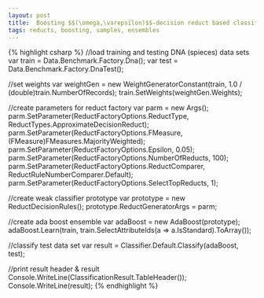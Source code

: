 ```yaml
---
layout: post
title:  Boosting $$(\omega,\varepsilon)$$-decision reduct based classifier
tags: reducts, boosting, samples, ensembles
---
```


{% highlight csharp %}
//load training and testing DNA (spieces) data sets
var train = Data.Benchmark.Factory.Dna();
var test = Data.Benchmark.Factory.DnaTest();

//set weights
var weightGen = new WeightGeneratorConstant(train, 1.0 / (double)train.NumberOfRecords);
train.SetWeights(weightGen.Weights);

//create parameters for reduct factory
var parm = new Args();
parm.SetParameter(ReductFactoryOptions.ReductType, ReductTypes.ApproximateDecisionReduct);
parm.SetParameter(ReductFactoryOptions.FMeasure, (FMeasure)FMeasures.MajorityWeighted);
parm.SetParameter(ReductFactoryOptions.Epsilon, 0.05);
parm.SetParameter(ReductFactoryOptions.NumberOfReducts, 100);
parm.SetParameter(ReductFactoryOptions.ReductComparer, ReductRuleNumberComparer.Default);
parm.SetParameter(ReductFactoryOptions.SelectTopReducts, 1);

//create weak classifier prototype
var prototype = new ReductDecisionRules();
prototype.ReductGeneratorArgs = parm;

//create ada boost ensemble
var adaBoost = new AdaBoost<ReductDecisionRules>(prototype);
adaBoost.Learn(train, train.SelectAttributeIds(a => a.IsStandard).ToArray());

//classify test data set
var result = Classifier.Default.Classify(adaBoost, test);

//print result header & result
Console.WriteLine(ClassificationResult.TableHeader());
Console.WriteLine(result);
{% endhighlight %}
